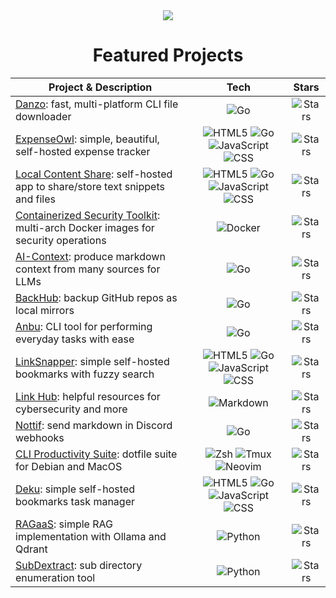 <div align="center">
  <a href="https://github.com/tanq16">
    <img align="center" src="https://github-readme-stats.vercel.app/api?username=tanq16&show_icons=true&hide_border=true&custom_title=GitHub%20Stats&theme=material-palenight" />
  </a>
</div>

<div align="center">
  <h1>Featured Projects</h1>
</div>

| Project & Description | Tech | Stars |
|---------|:------:|:---------:|
| [Danzo](https://github.com/tanq16/danzo): fast, multi-platform CLI file downloader | ![Go](https://img.shields.io/badge/-%2300ADD8.svg?style=flat-square&logo=go&logoColor=white) | ![Stars](https://img.shields.io/github/stars/tanq16/danzo?style=for-the-badge&label=★&color=cfaaf9&labelColor=363a4f) |
| [ExpenseOwl](https://github.com/tanq16/expenseowl): simple, beautiful, self-hosted expense tracker | ![HTML5](https://img.shields.io/badge/-%23E8D4C3.svg?style=flat-square&logo=html5&logoColor=black) ![Go](https://img.shields.io/badge/-%2300ADD8.svg?style=flat-square&logo=go&logoColor=white) ![JavaScript](https://img.shields.io/badge/-%237C9894.svg?style=flat-square&logo=javascript&logoColor=white) ![CSS](https://img.shields.io/badge/-%23749CB8.svg?style=flat-square&logo=css3&logoColor=white) | ![Stars](https://img.shields.io/github/stars/tanq16/expenseowl?style=for-the-badge&label=★&color=cfaaf9&labelColor=363a4f) |
| [Local Content Share](https://github.com/tanq16/local-content-share): self-hosted app to share/store text snippets and files | ![HTML5](https://img.shields.io/badge/-%23E8D4C3.svg?style=flat-square&logo=html5&logoColor=black) ![Go](https://img.shields.io/badge/-%2300ADD8.svg?style=flat-square&logo=go&logoColor=white) ![JavaScript](https://img.shields.io/badge/-%237C9894.svg?style=flat-square&logo=javascript&logoColor=white) ![CSS](https://img.shields.io/badge/-%23749CB8.svg?style=flat-square&logo=css3&logoColor=white) | ![Stars](https://img.shields.io/github/stars/tanq16/local-content-share?style=for-the-badge&label=★&color=cfaaf9&labelColor=363a4f) |
| [Containerized Security Toolkit](https://github.com/tanq16/containerized-security-toolkit): multi-arch Docker images for security operations | ![Docker](https://img.shields.io/badge/-%232496ED.svg?style=flat-square&logo=docker&logoColor=white) | ![Stars](https://img.shields.io/github/stars/tanq16/containerized-security-toolkit?style=for-the-badge&label=★&color=cfaaf9&labelColor=363a4f) |
| [AI-Context](https://github.com/tanq16/ai-context): produce markdown context from many sources for LLMs | ![Go](https://img.shields.io/badge/-%2300ADD8.svg?style=flat-square&logo=go&logoColor=white) | ![Stars](https://img.shields.io/github/stars/tanq16/ai-context?style=for-the-badge&label=★&color=cfaaf9&labelColor=363a4f) |
| [BackHub](https://github.com/tanq16/backhub): backup GitHub repos as local mirrors | ![Go](https://img.shields.io/badge/-%2300ADD8.svg?style=flat-square&logo=go&logoColor=white) | ![Stars](https://img.shields.io/github/stars/tanq16/backhub?style=for-the-badge&label=★&color=cfaaf9&labelColor=363a4f) |
| [Anbu](https://github.com/tanq16/anbu): CLI tool for performing everyday tasks with ease | ![Go](https://img.shields.io/badge/-%2300ADD8.svg?style=flat-square&logo=go&logoColor=white) | ![Stars](https://img.shields.io/github/stars/tanq16/anbu?style=for-the-badge&label=★&color=cfaaf9&labelColor=363a4f) |
| [LinkSnapper](https://github.com/tanq16/linksnapper): simple self-hosted bookmarks with fuzzy search | ![HTML5](https://img.shields.io/badge/-%23E8D4C3.svg?style=flat-square&logo=html5&logoColor=black) ![Go](https://img.shields.io/badge/-%2300ADD8.svg?style=flat-square&logo=go&logoColor=white) ![JavaScript](https://img.shields.io/badge/-%237C9894.svg?style=flat-square&logo=javascript&logoColor=white) ![CSS](https://img.shields.io/badge/-%23749CB8.svg?style=flat-square&logo=css3&logoColor=white) | ![Stars](https://img.shields.io/github/stars/tanq16/linksnapper?style=for-the-badge&label=★&color=cfaaf9&labelColor=363a4f) |
| [Link Hub](https://github.com/tanq16/link-hub): helpful resources for cybersecurity and more | ![Markdown](https://img.shields.io/badge/-%23636E7B.svg?style=flat-square&logo=markdown&logoColor=white) | ![Stars](https://img.shields.io/github/stars/tanq16/link-hub?style=for-the-badge&label=★&color=cfaaf9&labelColor=363a4f) |
| [Nottif](https://github.com/tanq16/nottif): send markdown in Discord webhooks | ![Go](https://img.shields.io/badge/-%2300ADD8.svg?style=flat-square&logo=go&logoColor=white) | ![Stars](https://img.shields.io/github/stars/tanq16/nottif?style=for-the-badge&label=★&color=cfaaf9&labelColor=363a4f) |
| [CLI Productivity Suite](https://github.com/tanq16/cli-productivity-suite): dotfile suite for Debian and MacOS | ![Zsh](https://img.shields.io/badge/-%23935B63.svg?style=flat-square&logo=gnu-bash&logoColor=white) ![Tmux](https://img.shields.io/badge/-%23446B6C.svg?style=flat-square&logo=tmux&logoColor=white) ![Neovim](https://img.shields.io/badge/-%235B657A.svg?style=flat-square&logo=neovim&logoColor=white) | ![Stars](https://img.shields.io/github/stars/tanq16/cli-productivity-suite?style=for-the-badge&label=★&color=cfaaf9&labelColor=363a4f) |
| [Deku](https://github.com/tanq16/deku): simple self-hosted bookmarks task manager | ![HTML5](https://img.shields.io/badge/-%23E8D4C3.svg?style=flat-square&logo=html5&logoColor=black) ![Go](https://img.shields.io/badge/-%2300ADD8.svg?style=flat-square&logo=go&logoColor=white) ![JavaScript](https://img.shields.io/badge/-%237C9894.svg?style=flat-square&logo=javascript&logoColor=white) ![CSS](https://img.shields.io/badge/-%23749CB8.svg?style=flat-square&logo=css3&logoColor=white) | ![Stars](https://img.shields.io/github/stars/tanq16/deku?style=for-the-badge&label=★&color=cfaaf9&labelColor=363a4f) |
| [RAGaaS](https://github.com/tanq16/RAGaaS): simple RAG implementation with Ollama and Qdrant | ![Python](https://img.shields.io/badge/-%233776AB.svg?style=flat-square&logo=python&logoColor=white) | ![Stars](https://img.shields.io/github/stars/tanq16/RAGaaS?style=for-the-badge&label=★&color=cfaaf9&labelColor=363a4f) |
| [SubDextract](https://github.com/tanq16/subdextract): sub directory enumeration tool | ![Python](https://img.shields.io/badge/-%233776AB.svg?style=flat-square&logo=python&logoColor=white) | ![Stars](https://img.shields.io/github/stars/tanq16/subdextract?style=for-the-badge&label=★&color=cfaaf9&labelColor=363a4f) |
